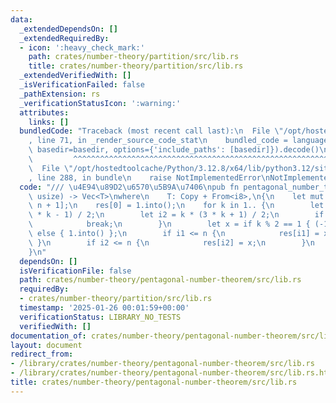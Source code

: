 ```yaml
---
data:
  _extendedDependsOn: []
  _extendedRequiredBy:
  - icon: ':heavy_check_mark:'
    path: crates/number-theory/partition/src/lib.rs
    title: crates/number-theory/partition/src/lib.rs
  _extendedVerifiedWith: []
  _isVerificationFailed: false
  _pathExtension: rs
  _verificationStatusIcon: ':warning:'
  attributes:
    links: []
  bundledCode: "Traceback (most recent call last):\n  File \"/opt/hostedtoolcache/Python/3.12.8/x64/lib/python3.12/site-packages/onlinejudge_verify/documentation/build.py\"\
    , line 71, in _render_source_code_stat\n    bundled_code = language.bundle(stat.path,\
    \ basedir=basedir, options={'include_paths': [basedir]}).decode()\n          \
    \         ^^^^^^^^^^^^^^^^^^^^^^^^^^^^^^^^^^^^^^^^^^^^^^^^^^^^^^^^^^^^^^^^^^^^^^^^^^^^^^^^^\n\
    \  File \"/opt/hostedtoolcache/Python/3.12.8/x64/lib/python3.12/site-packages/onlinejudge_verify/languages/rust.py\"\
    , line 288, in bundle\n    raise NotImplementedError\nNotImplementedError\n"
  code: "/// \u4E94\u89D2\u6570\u5B9A\u7406\npub fn pentagonal_number_theorem<T>(n:\
    \ usize) -> Vec<T>\nwhere\n    T: Copy + From<i8>,\n{\n    let mut res = vec![0.into();\
    \ n + 1];\n    res[0] = 1.into();\n    for k in 1.. {\n        let i1 = k * (3\
    \ * k - 1) / 2;\n        let i2 = k * (3 * k + 1) / 2;\n        if i1 > n {\n\
    \            break;\n        }\n        let x = if k % 2 == 1 { (-1).into() }\
    \ else { 1.into() };\n        if i1 <= n {\n            res[i1] = x;\n       \
    \ }\n        if i2 <= n {\n            res[i2] = x;\n        }\n    }\n    res\n\
    }\n"
  dependsOn: []
  isVerificationFile: false
  path: crates/number-theory/pentagonal-number-theorem/src/lib.rs
  requiredBy:
  - crates/number-theory/partition/src/lib.rs
  timestamp: '2025-01-26 00:01:59+00:00'
  verificationStatus: LIBRARY_NO_TESTS
  verifiedWith: []
documentation_of: crates/number-theory/pentagonal-number-theorem/src/lib.rs
layout: document
redirect_from:
- /library/crates/number-theory/pentagonal-number-theorem/src/lib.rs
- /library/crates/number-theory/pentagonal-number-theorem/src/lib.rs.html
title: crates/number-theory/pentagonal-number-theorem/src/lib.rs
---
```


